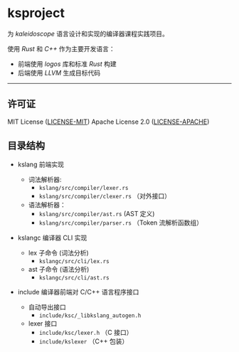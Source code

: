 # ksproject

为 _kaleidoscope_ 语言设计和实现的编译器课程实践项目。

使用 _Rust_ 和 _C++_ 作为主要开发语言：

- 前端使用 _logos_ 库和标准 _Rust_ 构建
- 后端使用 _LLVM_ 生成目标代码

---

## 许可证

MIT License ([LICENSE-MIT](./LICENSE-MIT))
Apache License 2.0 ([LICENSE-APACHE](./LICENSE-APACHE))

## 目录结构

- kslang 前端实现
  - 词法解析器:
    - `kslang/src/compiler/lexer.rs`
    - `kslang/src/compiler/clexer.rs` （对外接口）
  - 语法解析器：
    - `kslang/src/compiler/ast.rs` (AST 定义)
    - `kslang/src/compiler/parser.rs` （Token 流解析函数组）

- kslangc 编译器 CLI 实现
  - lex 子命令 (词法分析)
    - `kslangc/src/cli/lex.rs`
  - ast 子命令 (语法分析)
    - `kslangc/src/cli/ast.rs`

- include 编译器前端对 C/C++ 语言程序接口
  - 自动导出接口
    - `include/ksc/_libkslang_autogen.h`
  - lexer 接口
    - `include/ksc/lexer.h` （C 接口）
    - `include/kslexer` （C++ 包装）
